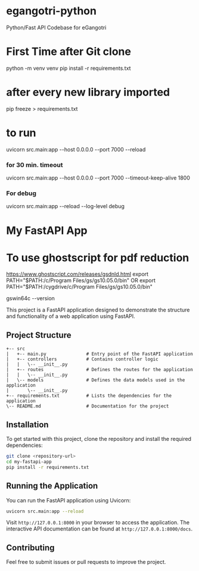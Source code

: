 # egangotri-python
Python/Fast API Codebase for eGangotri

# First Time after Git clone
python -m venv venv
pip install -r requirements.txt

# after every new library imported
pip freeze > requirements.txt
# to run
uvicorn src.main:app --host 0.0.0.0 --port 7000 --reload

### for 30 min. timeout

uvicorn src.main:app --host 0.0.0.0 --port 7000 --timeout-keep-alive 1800

### For debug
uvicorn src.main:app --reload --log-level debug
# My FastAPI App

# To use ghostscript for pdf reduction 
https://www.ghostscript.com/releases/gsdnld.html
export PATH="$PATH:/c/Program Files/gs/gs10.05.0/bin"
OR
export PATH="$PATH:/cygdrive/c/Program Files/gs/gs10.05.0/bin"

 gswin64c --version
 
This project is a FastAPI application designed to demonstrate the structure and functionality of a web application using FastAPI.

## Project Structure

```
+-- src
|   +-- main.py               # Entry point of the FastAPI application
|   +-- controllers           # Contains controller logic
|   |   \-- __init__.py
|   +-- routes                # Defines the routes for the application
|   |   \-- __init__.py
|   \-- models                # Defines the data models used in the application
|       \-- __init__.py
+-- requirements.txt          # Lists the dependencies for the application
\-- README.md                 # Documentation for the project
```

## Installation

To get started with this project, clone the repository and install the required dependencies:

```bash
git clone <repository-url>
cd my-fastapi-app
pip install -r requirements.txt
```

## Running the Application

You can run the FastAPI application using Uvicorn:

```bash
uvicorn src.main:app --reload
```

Visit `http://127.0.0.1:8000` in your browser to access the application. The interactive API documentation can be found at `http://127.0.0.1:8000/docs`.

## Contributing

Feel free to submit issues or pull requests to improve the project.